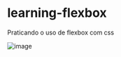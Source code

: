 # learning-flexbox


Praticando o uso de flexbox com css

![image](https://user-images.githubusercontent.com/85042486/164508985-24ca5d12-d4d8-40dc-a31d-e80c507c5cda.png)
